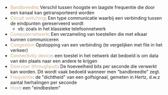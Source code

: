 - <span style="color:#c8ab83;">Bandbreedte</span>: Verschil tussen hoogste en laagste frequentie die door een kanaal kan getransporteerd worden
- <span style="color:#c8ab83;">Circuit switching</span>: Een type communicatie waarbij een verbinding tussen de eindpunten gereserveerd wordt
	- vb: zoals in het klassieke telefoonnetwerk
- <span style="color:#c8ab83;">Computernetwerk</span>: Een verzameling van toestellen die met elkaar kunnen communiceren
- <span style="color:#c8ab83;">Congestion</span> Opstopping van een verbinding (te vergelijken met file in het verkeer)
- <span style="color:#c8ab83;">Connectivity device</span>: een toestel in het netwerk dat bedoeld is om data van één plaats naar een andere te krijgen
- <span style="color:#c8ab83;">Doorvoer (throughput)</span>: De hoeveelheid bits per seconde die verwerkt kan worden. Dit wordt vaak bedoeld wanneer men "bandbreedte" zegt.
- <span style="color:#c8ab83;">Frequentie</span>: de "dichtheid" van een golfsignaal, gemeten in Hertz, d.w.z aantal herhalingen per seconde
- <span style="color:#c8ab83;">Host</span>: een "eindbestem"